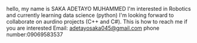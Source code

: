 





<!---
Adetayo224/Adetayo224 is a ✨ special ✨ repository because its `README.md` (this file) appears on your GitHub profile.
You can click the Preview link to take a look at your changes.
--->
hello, my name is SAKA ADETAYO MUHAMMED I'm interested in Robotics and currently learning data science (python)
I'm looking forward to collaborate on aurdino projects (C++ and C#). This is how to reach me if you are interested
Email: adetayosaka045@gmail.com
phone number:09069583537
